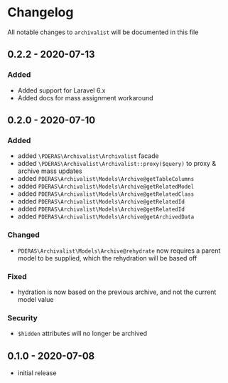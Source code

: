 # Changelog

All notable changes to `archivalist` will be documented in this file

## 0.2.2 - 2020-07-13

### Added
- Added support for Laravel 6.x
- Added docs for mass assignment workaround

## 0.2.0 - 2020-07-10

### Added
- added `\PDERAS\Archivalist\Archivalist` facade
- added `\PDERAS\Archivalist\Archivalist::proxy($query)` to proxy & archive mass updates
- added `PDERAS\Archivalist\Models\Archive@getTableColumns`
- added `PDERAS\Archivalist\Models\Archive@getRelatedModel`
- added `PDERAS\Archivalist\Models\Archive@getRelatedClass`
- added `PDERAS\Archivalist\Models\Archive@getRelatedId`
- added `PDERAS\Archivalist\Models\Archive@getRelatedId`
- added `PDERAS\Archivalist\Models\Archive@getArchivedData`

### Changed
- `PDERAS\Archivalist\Models\Archive@rehydrate` now requires a parent model to be supplied, which the rehydration will be based off

### Fixed
- hydration is now based on the previous archive, and not the current model value

### Security
- `$hidden` attributes will no longer be archived

## 0.1.0 - 2020-07-08

- initial release
